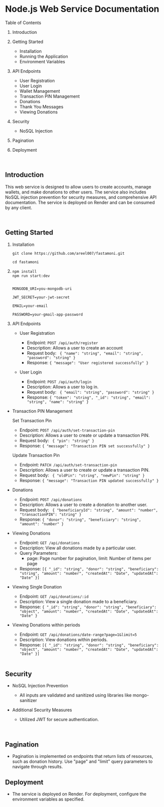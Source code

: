 # Node.js Web Service Documentation

Table of Contents

1. Introduction

2. Getting Started
    - Installation
    - Running the Application
    - Environment Variables

3. API Endpoints
   - User Registration
   - User Login
   - Wallet Management
   - Transaction PIN Management
   - Donations
   - Thank You Messages
   - Viewing Donations

4. Security
   - NoSQL Injection

5. Pagination

6. Deployment

<br />


## Introduction

This web service is designed to allow users to create accounts, manage wallets, and make donations to other users. 
The service also includes NoSQL injection prevention for security measures, and comprehensive API documentation. 
The service is deployed on Render and can be consumed by any client.

<br />

## Getting Started
1. Installation
   ```
   git clone https://github.com/areel007/fastamoni.git
   
   cd fastamoni
   ```

2. ```
   npm install
   npm run start:dev
   ```
   
      ```PORT=your-port
   
      MONGODB_URI=you-mongodb-uri
   
      JWT_SECRET=your-jwt-secret
   
      EMAIL=your-email
   
    PASSWORD=your-gmail-app-password
   ```
3. API Endpoints
   - User Registration
     
     - Endpoint: `POST /api/auth/register`
     - Description: Allows a user to create an account
     - Request body: `
       { "name": "string", "email": "string", "password": "string" }`
     - Response: `{ "message": "User registered successfully" }`

   - User Login
     
     - Endpoint: `POST /api/auth/login`
     - Description: Allows a user to log in.
     - Request body: `
       { "email": "string", "password": "string" }`
     - Response: `{ "token": "string", "_id": "string", "email": "string", "name": "string" }`
    
  - Transaction PIN Management

    Set Transaction Pin
     
     - Endpoint: `POST /api/auth/set-transaction-pin`
     - Description: Allows a user to create or update a transaction PIN.
     - Request body: `
       { "pin": "string" }`
     - Response: `{ "message": "Transaction PIN set successfully" }`
   
    Update Transaction Pin
     
     - Endpoint: `PATCH /api/auth/set-transaction-pin`
     - Description: Allows a user to create or update a transaction PIN.
     - Request body: `
       { "oldPin": "string", "newPin": "string" }`
     - Response: `{ "message": "Transaction PIN updated successfully" }`
   
   - Donations
     
     - Endpoint: `POST /api/donations`
     - Description: Allows a user to create a donation to another user.
     - Request body: `
       { "beneficiaryId": "string", "amount": "number", "transactionPIN": "string" }`
     - Response: `{ "donor": "string", "beneficiary": "string", "amount": "number" }`
    
  - Viewing Donations
     
     - Endpoint: `GET /api/donations`
     - Description: View all donations made by a particular user.
     - Query Parameters:
       - page: Page number for pagination, limit: Number of items per page
     - Response: `[{ "_id": "string", "donor": "string", "beneficiary": "string", "amount": "number", "createdAt": "Date", "updatedAt": "Date" }]`
   
  - Viewing Single Donation

    - Endpoint: `GET /api/donations/:id`
     - Description: View a single donation made to a beneficiary.
     - Response: `{ "_id": "string", "donor": "string", "beneficiary": "object", "amount": "number", "createdAt": "Date", "updatedAt": "Date" }`

- Viewing Donations within periods

    - Endpoint: `GET /api/donations/date-range?page=1&limit=5`
     - Description: View donations within periods.
     - Response: `[{ "_id": "string", "donor": "string", "beneficiary": "object", "amount": "number", "createdAt": "Date", "updatedAt": "Date" }]`
   
  <br />

## Security
  - NoSQL Injection Prevention
    - All inputs are validated and sanitized using libraries like mongo-sanitizer
   
  - Additional Security Measures
    - Utilized JWT for secure authentication.

<br />

## Pagination
  - Pagination is implemented on endpoints that return lists of resources, such as donation history. Use "page" and "limit" query parameters to navigate through results.

## Deployment
  - The service is deployed on Render. For deployment, configure the environment variables as specified.

